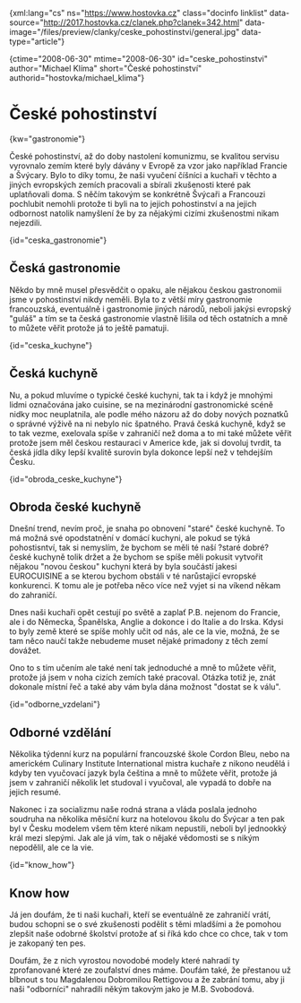 
{xml:lang="cs" ns="https://www.hostovka.cz" class="docinfo linklist" data-source="http://2017.hostovka.cz/clanek.php?clanek=342.html" data-image="/files/preview/clanky/ceske_pohostinstvi/general.jpg" data-type="article"}

{ctime="2008-06-30" mtime="2008-06-30" id="ceske\_pohostinstvi" author="Michael Klíma" short="České pohostinství" authorid="hostovka/michael\_klima"}

# České pohostinství

<!-- generated attribute kw by user_udpatekw.sh on 2019-03-13, do not edit -->

{kw="gastronomie"}

České pohostinství, až do doby nastolení komunizmu, se kvalitou servisu vyrovnalo zemím které byly dávány v Evropě za vzor jako například Francie a Švýcary. Bylo to díky tomu, že naši vyučení číšníci a kuchaři v těchto a jiných evropských zemích pracovali a sbírali zkušenosti které pak uplatňovali doma. S něčím takovým se konkrétně Švýcaři a Francouzi pochlubit nemohli protože ti byli na to jejich pohostinství a na jejich odbornost natolik namyšlení že by za nějakými cizími zkušenostmi nikam nejezdili.

{id="ceska_gastronomie"}

## Česká gastronomie

Někdo by mně musel přesvědčit o opaku, ale nějakou českou gastronomii jsme v pohostinství nikdy neměli. Byla to z větší míry gastronomie francouzská, eventuálně i gastronomie jiných národů, neboli jakýsi evropský "guláš" a tím se ta česká gastronomie vlastně lišila od těch ostatních a mně to můžete věřit protože já to ještě pamatuji.

{id="ceska_kuchyne"}

## Česká kuchyně

Nu, a pokud mluvíme o typické české kuchyni, tak ta i když je mnohými lidmi označována jako cuisine, se na mezinárodní gastronomické scéně nidky moc neuplatnila, ale podle mého názoru až do doby nových poznatků o správné výživě na ni nebylo nic špatného. Pravá česká kuchyně, když se to tak vezme, exelovala spíše v zahraničí než doma a to mi také můžete věřit protože jsem měl českou restauraci v Americe kde, jak si dovoluj tvrdit, ta česká jídla díky lepší kvalitě surovin byla dokonce lepší než v tehdejším Česku.

{id="obroda\_ceske\_kuchyne"}

## Obroda české kuchyně

Dnešní trend, nevím proč, je snaha po obnovení "staré" české kuchyně. To má možná své opodstatnění v domácí kuchyni, ale pokud se týká pohostisntví, tak si nemyslím, že bychom se měli té naší ?staré dobré? české kuchyně tolik držet a že bychom se spíše měli pokusit vytvořit nějakou "novou českou" kuchyni která by byla součástí jakesi EUROCUISINE a se kterou bychom obstáli v té narůstajicí evropské konkurenci. K tomu ale je potřeba něco více než vyjet si na víkend někam do zahraničí.

Dnes naši kuchaři opět cestují po světě a zaplať P.B. nejenom do Francie, ale i do Německa, Španělska, Anglie a dokonce i do Italie a do Irska. Kdysi to byly země které se spíše mohly učit od nás, ale ce la vie, možná, že se tam něco naučí takže nebudeme muset nějaké primadony z těch zemí dovážet.

Ono to s tím učením ale také není tak jednoduché a mně to můžete věřit, protože já jsem v noha cizích zemích také pracoval. Otázka totiž je, znát dokonale místní řeč a také aby vám byla dána možnost "dostat se k válu".

{id="odborne_vzdelani"}

## Odborné vzdělání

Několika týdenní kurz na populární francouzské škole Cordon Bleu, nebo na americkém Culinary Institute International mistra kuchaře z nikono neudělá i kdyby ten vyučovací jazyk byla čeština a mně to můžete věřit, protože já jsem v zahraničí několik let studoval i vyučoval, ale vypadá to dobře na jejich resumé.

Nakonec i za socializmu naše rodná strana a vláda poslala jednoho soudruha na několika měsíční kurz na hotelovou školu do Švýcar a ten pak byl v Česku modelem všem těm které nikam nepustili, neboli byl jednookký král mezi slepými. Jak ale já vím, tak o nějaké vědomosti se s nikým nepodělil, ale ce la vie.

{id="know_how"}

## Know how

Já jen doufám, že ti naši kuchaři, kteří se eventuálně ze zahraničí vrátí, budou schopni se o své zkušenosti podělit s těmi mladšími a že pomohou zlepšit naše odobrné školství protože ať si říká kdo chce co chce, tak v tom je zakopaný ten pes.

Doufám, že z nich vyrostou novodobé modely které nahradí ty zprofanované které ze zoufalství dnes máme. Doufám také, že přestanou už blbnout s tou Magdalenou Dobromilou Rettigovou a že zabrání tomu, aby ji naši "odborníci" nahradili někým takovým jako je M.B. Svobodová.

